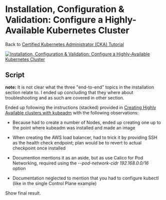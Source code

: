 # Installation, Configuration & Validation: Configure a Highly-Available Kubernetes Cluster

Back to [Certified Kubernetes Administrator (CKA) Tutorial](https://github.com/larkintuckerllc/k8s-cka-tutorial)

[![Installation, Configuration & Validation: Configure a Highly-Available Kubernetes Cluster](http://img.youtube.com/vi/XXXXX/0.jpg)]()

## Script

**note:** It is not clear what the three "end-to-end" topics in the installation section relate to.  I ended up concluding that they where about troubleshooting and as such are covered in other section.

Ended up following the instructions (stacked) provided in [Creating Highly Available clusters with kubeadm](https://kubernetes.io/docs/setup/production-environment/tools/kubeadm/high-availability/) with the following observations:

* Because had to create a number of Nodes, ended up creating one up to the point where kubeadm was installed and made an image

* When creating the AWS load balancer, had to trick it by providing SSH as the health check endpoint; plan would be to revert to actual checkpoint once installed

* Documention mentions it as an aside, but as use Calico for Pod Networking, required using the *--pod-network-cidr 192.168.0.0/16* option

* Documentation neglected to mention that you had to configure kubectl (like in the single Control Plane example)

Show final result.
